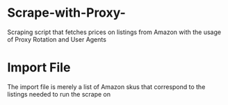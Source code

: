 # Scrape-with-Proxy-
Scraping script that fetches prices on listings from Amazon with the usage of Proxy Rotation and User Agents

# Import File
The import file is merely a list of Amazon skus that correspond to the listings needed to run the scrape on

